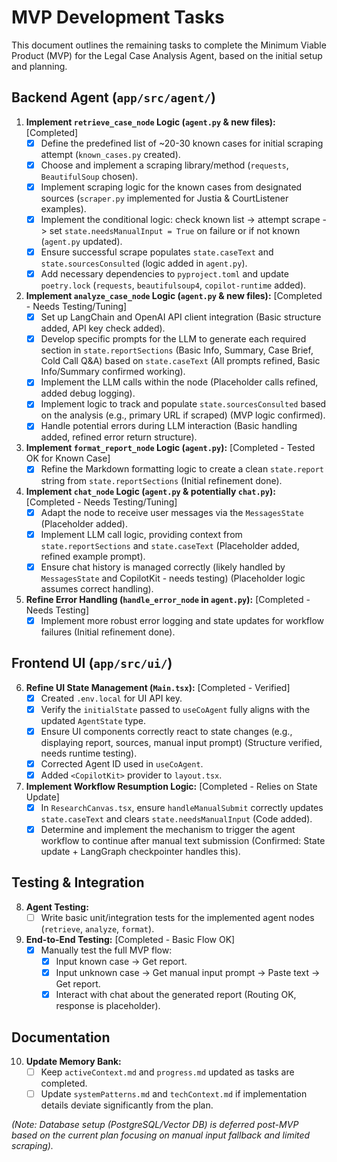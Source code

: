 # MVP Development Tasks

This document outlines the remaining tasks to complete the Minimum Viable Product (MVP) for the Legal Case Analysis Agent, based on the initial setup and planning.

## Backend Agent (`app/src/agent/`)

1.  **Implement `retrieve_case_node` Logic (`agent.py` & new files):** [Completed]
    *   [X] Define the predefined list of ~20-30 known cases for initial scraping attempt (`known_cases.py` created).
    *   [X] Choose and implement a scraping library/method (`requests`, `BeautifulSoup` chosen).
    *   [X] Implement scraping logic for the known cases from designated sources (`scraper.py` implemented for Justia & CourtListener examples).
    *   [X] Implement the conditional logic: check known list -> attempt scrape -> set `state.needsManualInput = True` on failure or if not known (`agent.py` updated).
    *   [X] Ensure successful scrape populates `state.caseText` and `state.sourcesConsulted` (logic added in `agent.py`).
    *   [X] Add necessary dependencies to `pyproject.toml` and update `poetry.lock` (`requests`, `beautifulsoup4`, `copilot-runtime` added).

2.  **Implement `analyze_case_node` Logic (`agent.py` & new files):** [Completed - Needs Testing/Tuning]
    *   [X] Set up LangChain and OpenAI API client integration (Basic structure added, API key check added).
    *   [X] Develop specific prompts for the LLM to generate each required section in `state.reportSections` (Basic Info, Summary, Case Brief, Cold Call Q&A) based on `state.caseText` (All prompts refined, Basic Info/Summary confirmed working).
    *   [X] Implement the LLM calls within the node (Placeholder calls refined, added debug logging).
    *   [X] Implement logic to track and populate `state.sourcesConsulted` based on the analysis (e.g., primary URL if scraped) (MVP logic confirmed).
    *   [X] Handle potential errors during LLM interaction (Basic handling added, refined error return structure).

3.  **Implement `format_report_node` Logic (`agent.py`):** [Completed - Tested OK for Known Case]
    *   [X] Refine the Markdown formatting logic to create a clean `state.report` string from `state.reportSections` (Initial refinement done).

4.  **Implement `chat_node` Logic (`agent.py` & potentially `chat.py`):** [Completed - Needs Testing/Tuning]
    *   [X] Adapt the node to receive user messages via the `MessagesState` (Placeholder added).
    *   [X] Implement LLM call logic, providing context from `state.reportSections` and `state.caseText` (Placeholder added, refined example prompt).
    *   [X] Ensure chat history is managed correctly (likely handled by `MessagesState` and CopilotKit - needs testing) (Placeholder logic assumes correct handling).

5.  **Refine Error Handling (`handle_error_node` in `agent.py`):** [Completed - Needs Testing]
    *   [X] Implement more robust error logging and state updates for workflow failures (Initial refinement done).

## Frontend UI (`app/src/ui/`)

6.  **Refine UI State Management (`Main.tsx`):** [Completed - Verified]
    *   [X] Created `.env.local` for UI API key.
    *   [X] Verify the `initialState` passed to `useCoAgent` fully aligns with the updated `AgentState` type.
    *   [X] Ensure UI components correctly react to state changes (e.g., displaying report, sources, manual input prompt) (Structure verified, needs runtime testing).
    *   [X] Corrected Agent ID used in `useCoAgent`.
    *   [X] Added `<CopilotKit>` provider to `layout.tsx`.

7.  **Implement Workflow Resumption Logic:** [Completed - Relies on State Update]
    *   [X] In `ResearchCanvas.tsx`, ensure `handleManualSubmit` correctly updates `state.caseText` and clears `state.needsManualInput` (Code added).
    *   [X] Determine and implement the mechanism to trigger the agent workflow to continue after manual text submission (Confirmed: State update + LangGraph checkpointer handles this).

## Testing & Integration

8.  **Agent Testing:**
    *   [ ] Write basic unit/integration tests for the implemented agent nodes (`retrieve`, `analyze`, `format`).
9.  **End-to-End Testing:** [Completed - Basic Flow OK]
    *   [X] Manually test the full MVP flow:
        *   [X] Input known case -> Get report.
        *   [X] Input unknown case -> Get manual input prompt -> Paste text -> Get report.
        *   [X] Interact with chat about the generated report (Routing OK, response is placeholder).

## Documentation

10. **Update Memory Bank:**
    *   [ ] Keep `activeContext.md` and `progress.md` updated as tasks are completed.
    *   [ ] Update `systemPatterns.md` and `techContext.md` if implementation details deviate significantly from the plan.

*(Note: Database setup (PostgreSQL/Vector DB) is deferred post-MVP based on the current plan focusing on manual input fallback and limited scraping).*
